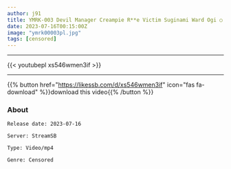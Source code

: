 ```yaml
---
author: j91
title: YMRK-003 Devil Manager Creampie R**e Victim Suginami Ward Ogi ○ Certain Apartment Room 305 Girl ○ Student M
date: 2023-07-16T00:15:00Z
image: "ymrk00003pl.jpg"
tags: [censored]
---
```

___

{{< youtubepl xs546wmen3if >}}
___

{{% button href="https://likessb.com/d/xs546wmen3if" icon="fas fa-download" %}}download this video{{% /button %}}
### About

`Release date: 2023-07-16`

`Server: StreamSB`

`Type: Video/mp4`

`Genre:	Censored`